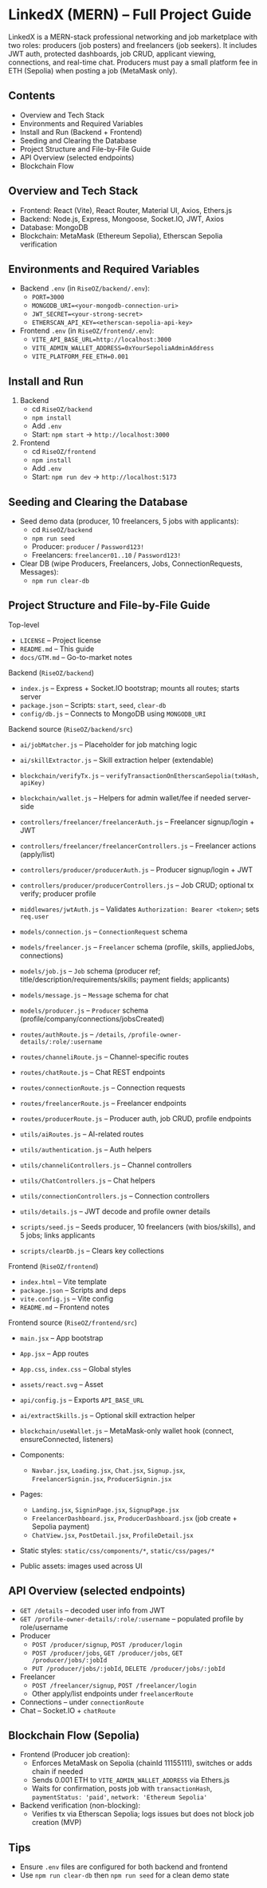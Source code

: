 # LinkedX (MERN) – Full Project Guide

LinkedX is a MERN-stack professional networking and job marketplace with two roles: producers (job posters) and freelancers (job seekers). It includes JWT auth, protected dashboards, job CRUD, applicant viewing, connections, and real-time chat. Producers must pay a small platform fee in ETH (Sepolia) when posting a job (MetaMask only).

## Contents
- Overview and Tech Stack
- Environments and Required Variables
- Install and Run (Backend + Frontend)
- Seeding and Clearing the Database
- Project Structure and File-by-File Guide
- API Overview (selected endpoints)
- Blockchain Flow

## Overview and Tech Stack
- Frontend: React (Vite), React Router, Material UI, Axios, Ethers.js
- Backend: Node.js, Express, Mongoose, Socket.IO, JWT, Axios
- Database: MongoDB
- Blockchain: MetaMask (Ethereum Sepolia), Etherscan Sepolia verification

## Environments and Required Variables
- Backend `.env` (in `RiseOZ/backend/.env`):
  - `PORT=3000`
  - `MONGODB_URI=<your-mongodb-connection-uri>`
  - `JWT_SECRET=<your-strong-secret>`
  - `ETHERSCAN_API_KEY=<etherscan-sepolia-api-key>`
- Frontend `.env` (in `RiseOZ/frontend/.env`):
  - `VITE_API_BASE_URL=http://localhost:3000`
  - `VITE_ADMIN_WALLET_ADDRESS=0xYourSepoliaAdminAddress`
  - `VITE_PLATFORM_FEE_ETH=0.001`

## Install and Run
1) Backend
   - cd `RiseOZ/backend`
   - `npm install`
   - Add `.env`
   - Start: `npm start` → `http://localhost:3000`
2) Frontend
   - cd `RiseOZ/frontend`
   - `npm install`
   - Add `.env`
   - Start: `npm run dev` → `http://localhost:5173`

## Seeding and Clearing the Database
- Seed demo data (producer, 10 freelancers, 5 jobs with applicants):
  - cd `RiseOZ/backend`
  - `npm run seed`
  - Producer: `producer` / `Password123!`
  - Freelancers: `freelancer01..10` / `Password123!`
- Clear DB (wipe Producers, Freelancers, Jobs, ConnectionRequests, Messages):
  - `npm run clear-db`

## Project Structure and File-by-File Guide

Top-level
- `LICENSE` – Project license
- `README.md` – This guide
- `docs/GTM.md` – Go-to-market notes

Backend (`RiseOZ/backend`)
- `index.js` – Express + Socket.IO bootstrap; mounts all routes; starts server
- `package.json` – Scripts: `start`, `seed`, `clear-db`
- `config/db.js` – Connects to MongoDB using `MONGODB_URI`

Backend source (`RiseOZ/backend/src`)
- `ai/jobMatcher.js` – Placeholder for job matching logic
- `ai/skillExtractor.js` – Skill extraction helper (extendable)
- `blockchain/verifyTx.js` – `verifyTransactionOnEtherscanSepolia(txHash, apiKey)`
- `blockchain/wallet.js` – Helpers for admin wallet/fee if needed server-side

- `controllers/freelancer/freelancerAuth.js` – Freelancer signup/login + JWT
- `controllers/freelancer/freelancerControllers.js` – Freelancer actions (apply/list)
- `controllers/producer/producerAuth.js` – Producer signup/login + JWT
- `controllers/producer/producerControllers.js` – Job CRUD; optional tx verify; producer profile

- `middlewares/jwtAuth.js` – Validates `Authorization: Bearer <token>`; sets `req.user`

- `models/connection.js` – `ConnectionRequest` schema
- `models/freelancer.js` – `Freelancer` schema (profile, skills, appliedJobs, connections)
- `models/job.js` – `Job` schema (producer ref; title/description/requirements/skills; payment fields; applicants)
- `models/message.js` – `Message` schema for chat
- `models/producer.js` – `Producer` schema (profile/company/connections/jobsCreated)

- `routes/authRoute.js` – `/details`, `/profile-owner-details/:role/:username`
- `routes/channeliRoute.js` – Channel-specific routes
- `routes/chatRoute.js` – Chat REST endpoints
- `routes/connectionRoute.js` – Connection requests
- `routes/freelancerRoute.js` – Freelancer endpoints
- `routes/producerRoute.js` – Producer auth, job CRUD, profile endpoints

- `utils/aiRoutes.js` – AI-related routes
- `utils/authentication.js` – Auth helpers
- `utils/channeliControllers.js` – Channel controllers
- `utils/ChatControllers.js` – Chat helpers
- `utils/connectionControllers.js` – Connection controllers
- `utils/details.js` – JWT decode and profile owner details

- `scripts/seed.js` – Seeds producer, 10 freelancers (with bios/skills), and 5 jobs; links applicants
- `scripts/clearDb.js` – Clears key collections

Frontend (`RiseOZ/frontend`)
- `index.html` – Vite template
- `package.json` – Scripts and deps
- `vite.config.js` – Vite config
- `README.md` – Frontend notes

Frontend source (`RiseOZ/frontend/src`)
- `main.jsx` – App bootstrap
- `App.jsx` – App routes
- `App.css`, `index.css` – Global styles
- `assets/react.svg` – Asset

- `api/config.js` – Exports `API_BASE_URL`

- `ai/extractSkills.js` – Optional skill extraction helper

- `blockchain/useWallet.js` – MetaMask-only wallet hook (connect, ensureConnected, listeners)

- Components:
  - `Navbar.jsx`, `Loading.jsx`, `Chat.jsx`, `Signup.jsx`, `FreelancerSignin.jsx`, `ProducerSignin.jsx`

- Pages:
  - `Landing.jsx`, `SigninPage.jsx`, `SignupPage.jsx`
  - `FreelancerDashboard.jsx`, `ProducerDashboard.jsx` (job create + Sepolia payment)
  - `ChatView.jsx`, `PostDetail.jsx`, `ProfileDetail.jsx`

- Static styles: `static/css/components/*`, `static/css/pages/*`
- Public assets: images used across UI

## API Overview (selected endpoints)
- `GET /details` – decoded user info from JWT
- `GET /profile-owner-details/:role/:username` – populated profile by role/username
- Producer
  - `POST /producer/signup`, `POST /producer/login`
  - `POST /producer/jobs`, `GET /producer/jobs`, `GET /producer/jobs/:jobId`
  - `PUT /producer/jobs/:jobId`, `DELETE /producer/jobs/:jobId`
- Freelancer
  - `POST /freelancer/signup`, `POST /freelancer/login`
  - Other apply/list endpoints under `freelancerRoute`
- Connections – under `connectionRoute`
- Chat – Socket.IO + `chatRoute`

## Blockchain Flow (Sepolia)
- Frontend (Producer job creation):
  - Enforces MetaMask on Sepolia (chainId 11155111), switches or adds chain if needed
  - Sends 0.001 ETH to `VITE_ADMIN_WALLET_ADDRESS` via Ethers.js
  - Waits for confirmation, posts job with `transactionHash`, `paymentStatus: 'paid'`, `network: 'Ethereum Sepolia'`
- Backend verification (non-blocking):
  - Verifies tx via Etherscan Sepolia; logs issues but does not block job creation (MVP)

## Tips
- Ensure `.env` files are configured for both backend and frontend
- Use `npm run clear-db` then `npm run seed` for a clean demo state
